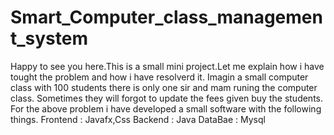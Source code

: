 # Smart_Computer_class_management_system
  Happy to see you here.This is a small mini project.Let me explain how i have tought the problem and how i have resolverd it.
  Imagin a small computer class with 100 students there is only one sir and mam runing the computer class.
  Sometimes they will forgot to update the fees given buy the students.
  For the above problem i have developed a small software with the following things.
  Frontend : Javafx,Css
  Backend  : Java
  DataBae  : Mysql
  
  


